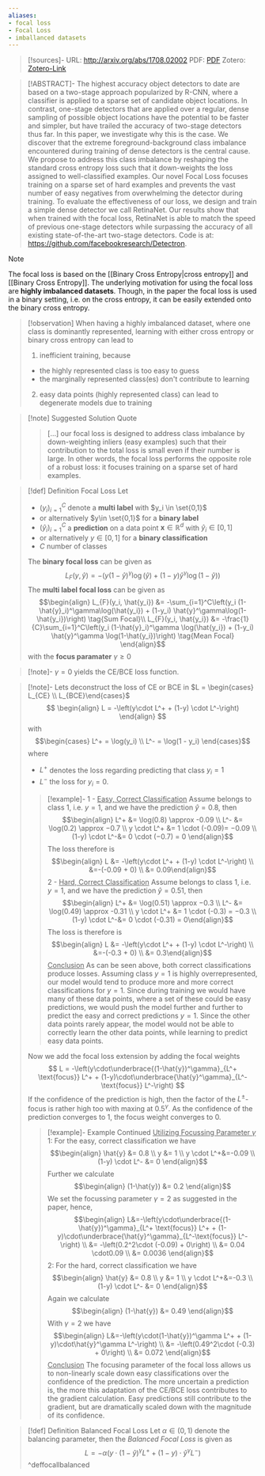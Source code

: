 ```yaml
---
aliases:
- focal loss
- Focal Loss
- imballanced datasets
---
```

>[!sources]-
>URL: http://arxiv.org/abs/1708.02002
>PDF: [PDF](lin2018.pdf)
>Zotero: [Zotero-Link](zotero://select/items/@lin2018)
>



>[!ABSTRACT]-
>The highest accuracy object detectors to date are based on a two-stage approach popularized by R-CNN, where a classifier is applied to a sparse set of candidate object locations. In contrast, one-stage detectors that are applied over a regular, dense sampling of possible object locations have the potential to be faster and simpler, but have trailed the accuracy of two-stage detectors thus far. In this paper, we investigate why this is the case. We discover that the extreme foreground-background class imbalance encountered during training of dense detectors is the central cause. We propose to address this class imbalance by reshaping the standard cross entropy loss such that it down-weights the loss assigned to well-classified examples. Our novel Focal Loss focuses training on a sparse set of hard examples and prevents the vast number of easy negatives from overwhelming the detector during training. To evaluate the effectiveness of our loss, we design and train a simple dense detector we call RetinaNet. Our results show that when trained with the focal loss, RetinaNet is able to match the speed of previous one-stage detectors while surpassing the accuracy of all existing state-of-the-art two-stage detectors. Code is at: https://github.com/facebookresearch/Detectron.

>[!note]
>The focal loss is based on the [[Binary Cross Entropy|cross entropy]] and [[Binary Cross Entropy]]. The underlying motivation for using the focal loss are **highly imbalanced datasets**. Though, in the paper the focal loss is used in a binary setting, i.e. on the cross entropy, it can be easily extended onto the binary cross entropy.
>

>[!observation]
>When having a highly imbalanced dataset, where one class is dominantly represented, learning with either cross entropy or binary cross entropy can lead to
>1. inefficient training, because 
>	- the highly represented class is too easy to guess
>	- the marginally represented class(es) don't contribute to learning
>2. easy data points (highly represented class) can lead to degenerate models due to training

>[!note] Suggested Solution
> Quote
>>[...] our focal loss is designed to address class imbalance by down-weighting inliers (easy examples) such that their contribution to the total loss is small even if their number is large. In other words, the focal loss performs the opposite role of a robust loss: it focuses training on a sparse set of hard examples.

>[!def] Definition Focal Loss
> Let 
> - $(y_i)_{i=1}^C$ denote a **multi label** with $y_i \in \set{0,1}$ 
> - or alternatively $y\in \set{0,1}$ for a **binary label**
> - $(\hat{y}_i)_{i=1}^C$ a **prediction** on a data point $\mathbf{x} \in \mathbb{R}^d$  with $\hat{y}_i \in [0,1]$
> - or alternatively $y \in [0,1]$ for a **binary classification**
> - $C$ number of classes
>
> The **binary focal loss** can be given as
> $$ L_{F}(y, \hat{y}) = -\left(y (1-\hat{y})^\gamma \log(\hat{y}) + (1-y) \hat{y}^\gamma\log(1-\hat{y})\right)$$
> The **multi label focal loss** can be given as
> $$\begin{align}
>L_{F}(y_i, \hat{y_i}) &= -\sum_{i=1}^C\left(y_i (1-\hat{y}_i)^\gamma\log(\hat{y_i}) + (1-y_i) \hat{y}^\gamma\log(1-\hat{y_i})\right) \tag{Sum Focal}\\
>L_{F}(y_i, \hat{y_i}) &= -\frac{1}{C}\sum_{i=1}^C\left(y_i (1-\hat{y}_i)^\gamma \log(\hat{y_i}) + (1-y_i) \hat{y}^\gamma \log(1-\hat{y_i})\right) \tag{Mean Focal}
>\end{align}$$
>with the **focus paramater** $\gamma \geq 0$

>[!note]-
>$\gamma = 0$  yields the CE/BCE loss function.

>[!note]-
>Lets deconstruct the loss of CE or BCE in $L = \begin{cases} L_{CE} \\ L_{BCE}\end{cases}$
>$$
>\begin{align}
>L = -\left(y\cdot L^+ + (1-y) \cdot L^-\right)
>\end{align}
>$$
>with
>$$\begin{cases} L^+ = \log(y_i)  \\ L^- = \log(1 - y_i) \end{cases}$$
>where 
>- $L^+$  denotes the loss regarding predicting that class $y_i = 1$ 
>- $L^-$  the loss for $y_i = 0$.
>
>>[!example]-
>>1 - <u> Easy, Correct Classification</u>
>>Assume belongs to class 1, i.e. $y=1$,  and we have the prediction $\hat{y}=0.8$, then
>>$$\begin{align} L^+ &= \log(0.8) \approx -0.09  \\ 
>>				L^- &= \log(0.2) \approx −0.7 \\ y \cdot 
>>				L^+ &= 1 \cdot (-0.09)= −0.09 \\ 
>>				(1-y) \cdot L^-&= 0 \cdot (−0.7) = 0 \end{align}$$ 
>> The loss therefore is
>>$$\begin{align} 
>>L &= -\left(y\cdot L^+ + (1-y) \cdot L^-\right) \\ 
>>  &=-(-0.09  + 0) \\ 
>>  &=  0.09\end{align}$$
>>2 - <u> Hard, Correct Classification</u>
>>Assume belongs to class 1, i.e. $y=1$,  and we have the prediction $\hat{y}=0.51$, then
>>$$\begin{align} L^+ &= \log(0.51) \approx −0.3  \\ 
>>				L^- &= \log(0.49) \approx -0.31 \\ 
>>				y \cdot L^+ &= 1 \cdot (-0.3) = −0.3 \\ 
>>				(1-y) \cdot L^-&= 0 \cdot (-0.31) = 0\end{align}$$ 
>> The loss is therefore is
>>$$\begin{align} 
>>L &= -\left(y\cdot L^+ + (1-y) \cdot L^-\right) \\ 
>>  &=-(-0.3  + 0) \\ 
>>  &=  0.3\end{align}$$
>>  <u>Conclusion</u>
>> As can be seen above, both correct classifications produce losses. Assuming class $y=1$ is highly overrepresented, our model would tend to produce more and more correct classifications for $y=1$. Since during training we would have many of these data points, where a set of these could be easy predictions, we would push the model further and further to predict the easy and correct predictions $y=1$. Since the other data points rarely appear, the model would not be able to correctly learn the other data points, while learning to predict easy data points.
> 
> Now we add the focal loss extension by adding the focal weights
> $$ L = -\left(y\cdot\underbrace{(1-\hat{y})^\gamma}_{L^+ \text{focus}} L^+ + (1-y)\cdot\underbrace{\hat{y}^\gamma}_{L^-\text{focus}} L^-\right) $$
> If the confidence of the prediction is high, then the factor of the $L^\pm$-focus is rather high too with maxing at $0.5^\gamma$.  As the confidence of the prediction converges to $1$, the focus weight converges to $0$.
> 
>>[!example]- Example Continued
>><u>Utilizing Focussing Parameter $\gamma$</u>
>>1:
>>For the easy, correct classification we have
>>$$\begin{align}
>>	\hat{y} &= 0.8 \\
>>	y &= 1 \\
>>	y \cdot L^+&=-0.09 \\
>>	(1-y) \cdot L^- &= 0
>>\end{align}$$
>>Further we calculate
>>$$\begin{align}
>>	(1-\hat{y}) &= 0.2
>>\end{align}$$
>>We set the focussing parameter $\gamma = 2$ as suggested in the paper, hence,
>>$$\begin{align}
>>L&=-\left(y\cdot\underbrace{(1-\hat{y})^\gamma}_{L^+ \text{focus}} L^+ + (1-y)\cdot\underbrace{\hat{y}^\gamma}_{L^-\text{focus}} L^-\right) \\
>> &= -\left(0.2^2\cdot (-0.09) + 0\right) \\
>> &= 0.04 \cdot0.09 \\
>> &= 0.0036
>>\end{align}$$
>>2:
>>For the hard, correct classification we have
>>$$\begin{align}
>>	\hat{y} &= 0.8 \\
>>	y &= 1 \\
>>	y \cdot L^+&=-0.3 \\
>>	(1-y) \cdot L^- &= 0
>>\end{align}$$
>>Again we calculate
>>$$\begin{align}
>>	(1-\hat{y}) &= 0.49
>>\end{align}$$
>>With $\gamma=2$ we have
>>$$\begin{align}
>>L&=-\left(y\cdot(1-\hat{y})^\gamma L^+ + (1-y)\cdot\hat{y}^\gamma L^-\right) \\
>> &= -\left(0.49^2\cdot (-0.3) + 0\right) \\
>> &= 0.072
>>\end{align}$$
>><u>Conclusion</u>
>>The focusing parameter of the focal loss allows us to non-linearly scale down easy classifications over the confidence of the prediction. The more uncertain a prediction is, the more this adaptation of the CE/BCE loss contributes to the gradient calculation. Easy predictions still contribute to the gradient, but are dramatically scaled down with the magnitude of its confidence.

>[!def] Definition Balanced Focal Loss
> Let $\alpha \in (0,1)$ denote the balancing parameter, then the _Balanced Focal Loss_ is given as
> $$ L =-\alpha\left(y\cdot(1-\hat{y})^\gamma L^+ + (1-y)\cdot\hat{y}^\gamma L^-\right)$$
> ^deffocallbalanced
